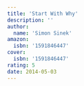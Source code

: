 ```yaml
---
title: 'Start With Why'
description: ''
author:
  name: 'Simon Sinek'
amazon:
  isbn: '1591846447'
cover:
  isbn: '1591846447'
rating: 5
date: 2014-05-03
---
```

